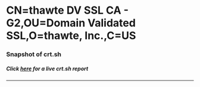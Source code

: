 # CN=thawte DV SSL CA - G2,OU=Domain Validated SSL,O=thawte\, Inc.,C=US
### Snapshot of crt.sh
##### Click [here](https://crt.sh/?serial=208C454B234CEA65AD0A04C6D082F73A) for a live crt.sh report

---
